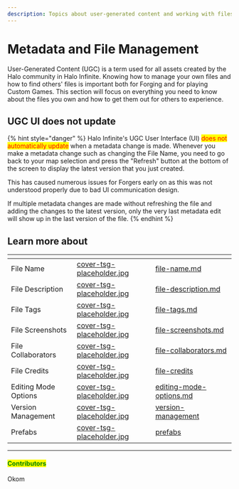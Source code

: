 ```yaml
---
description: Topics about user-generated content and working with files in Halo Infinite.
---
```


# Metadata and File Management

User-Generated Content (UGC) is a term used for all assets created by the Halo community in Halo Infinite. Knowing how to manage your own files and how to find others' files is important both for Forging and for playing Custom Games. This section will focus on everything you need to know about the files you own and how to get them out for others to experience.

## UGC UI does not update

{% hint style="danger" %}
Halo Infinite's UGC User Interface (UI) <mark style="color:red;">does not automatically update</mark> when a metadata change is made. Whenever you make a metadata change such as changing the File Name, you need to go back to your map selection and press the "Refresh" button at the bottom of the screen to display the latest version that you just created.

This has caused numerous issues for Forgers early on as this was not understood properly due to bad UI communication design.

If multiple metadata changes are made without refreshing the file and adding the changes to the latest version, only the very last metadata edit will show up in the last version of the file.
{% endhint %}



## Learn more about

<table data-view="cards"><thead><tr><th></th><th data-hidden data-card-cover data-type="files"></th><th data-hidden data-card-target data-type="content-ref"></th></tr></thead><tbody><tr><td>File Name</td><td><a href="../../.gitbook/assets/cover-tsg-placeholder.jpg">cover-tsg-placeholder.jpg</a></td><td><a href="file-name.md">file-name.md</a></td></tr><tr><td>File Description</td><td><a href="../../.gitbook/assets/cover-tsg-placeholder.jpg">cover-tsg-placeholder.jpg</a></td><td><a href="file-description.md">file-description.md</a></td></tr><tr><td>File Tags</td><td><a href="../../.gitbook/assets/cover-tsg-placeholder.jpg">cover-tsg-placeholder.jpg</a></td><td><a href="file-tags.md">file-tags.md</a></td></tr><tr><td>File Screenshots</td><td><a href="../../.gitbook/assets/cover-tsg-placeholder.jpg">cover-tsg-placeholder.jpg</a></td><td><a href="file-screenshots.md">file-screenshots.md</a></td></tr><tr><td>File Collaborators</td><td><a href="../../.gitbook/assets/cover-tsg-placeholder.jpg">cover-tsg-placeholder.jpg</a></td><td><a href="file-collaborators.md">file-collaborators.md</a></td></tr><tr><td>File Credits</td><td><a href="../../.gitbook/assets/cover-tsg-placeholder.jpg">cover-tsg-placeholder.jpg</a></td><td><a href="file-credits/">file-credits</a></td></tr><tr><td>Editing Mode Options</td><td><a href="../../.gitbook/assets/cover-tsg-placeholder.jpg">cover-tsg-placeholder.jpg</a></td><td><a href="editing-mode-options.md">editing-mode-options.md</a></td></tr><tr><td>Version Management</td><td><a href="../../.gitbook/assets/cover-tsg-placeholder.jpg">cover-tsg-placeholder.jpg</a></td><td><a href="version-management/">version-management</a></td></tr><tr><td>Prefabs</td><td><a href="../../.gitbook/assets/cover-tsg-placeholder.jpg">cover-tsg-placeholder.jpg</a></td><td><a href="prefabs/">prefabs</a></td></tr></tbody></table>



***

#### <mark style="color:green;">Contributors</mark>

Okom
